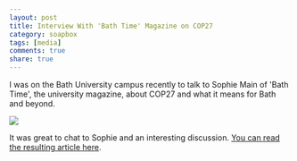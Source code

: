 ```yaml
---
layout: post
title: Interview With 'Bath Time' Magazine on COP27
category: soapbox
tags: [media]
comments: true
share: true
---
```


I was on the Bath University campus recently to talk to Sophie Main of 'Bath Time', the university magazine,
about COP27 and what it means for Bath and beyond.

<img src="../../../assets/img/articles/2022-11-bath-time.jpeg">

It was great to chat to Sophie and an interesting discussion. <a href="https://unibathtime.co.uk/2022/11/21/round-up-of-cop27-with-dominic-tristram/">
You can read the resulting article here</a>.

